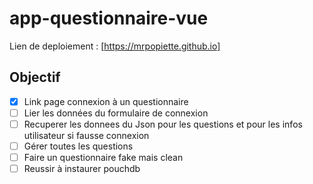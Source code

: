 # app-questionnaire-vue
Lien de deploiement :
[https://mrpopiette.github.io]

## Objectif



*   [X] Link page connexion à un questionnaire
*   [ ] Lier les données du formulaire de connexion
*   [ ] Recuperer les donnees du Json pour les questions et pour les infos utilisateur si fausse connexion
*   [ ] Gérer toutes les questions 
*   [ ] Faire un questionnaire fake mais clean
*   [ ] Reussir à instaurer pouchdb
